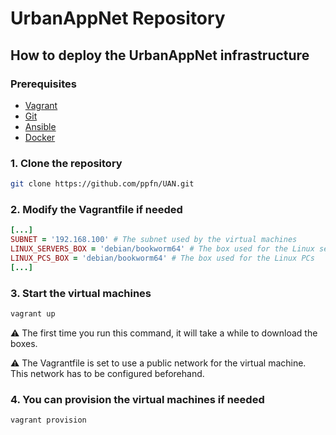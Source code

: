 # UrbanAppNet Repository

## How to deploy the UrbanAppNet infrastructure

### Prerequisites
- [Vagrant](https://www.vagrantup.com/) 
- [Git](https://git-scm.com/)
- [Ansible](https://www.ansible.com/)
- [Docker](https://www.docker.com/)

### 1. Clone the repository
```bash
git clone https://github.com/ppfn/UAN.git
```

### 2. Modify the Vagrantfile if needed
```ruby
[...]
SUBNET = '192.168.100' # The subnet used by the virtual machines
LINUX_SERVERS_BOX = 'debian/bookworm64' # The box used for the Linux servers
LINUX_PCS_BOX = 'debian/bookworm64' # The box used for the Linux PCs
[...]
```

### 3. Start the virtual machines
```bash
vagrant up
```

:warning: The first time you run this command, it will take a while to download the boxes.

:warning: The Vagrantfile is set to use a public network for the virtual machine. This network has to be configured beforehand.

### 4. You can provision the virtual machines if needed
```bash
vagrant provision
```
